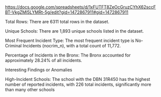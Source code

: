 https://docs.google.com/spreadsheets/d/1xFUTFT8ZeOcGruzCYhX62sccFBT-VkgZMl5LYMRt-5g/edit?gid=1472867911#gid=1472867911

Total Rows: There are 6311 total rows in the dataset.

Unique Schools: There are 1,893 unique schools listed in the dataset.

Most Frequent Incident Type: The most frequent incident type is No-Criminal Incidents (nocrim_n), with a total count of 11,772.

Percentage of Incidents in the Bronx: The Bronx accounted for approximately 28.24% of all incidents.

Interesting Findings or Anomalies

High-Incident Schools: The school with the DBN 31R450 has the highest number of reported incidents, with 226 total incidents, significantly more than many other schools
